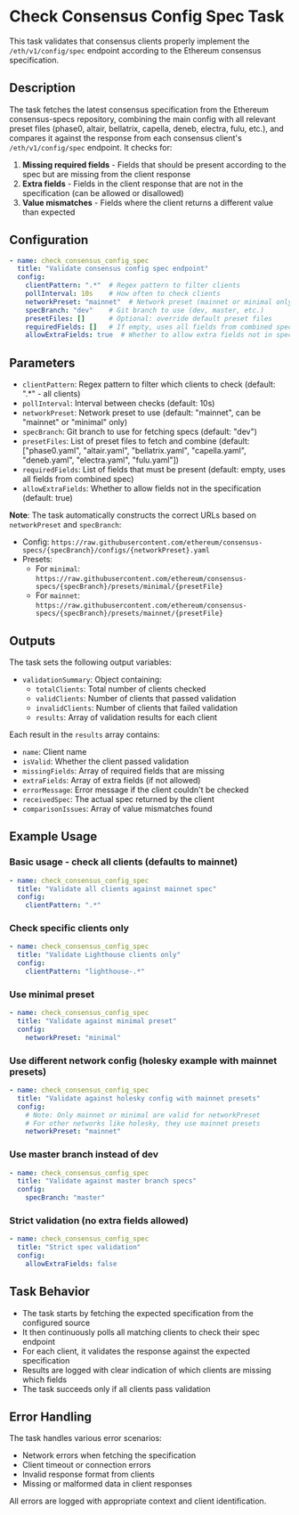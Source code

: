 # Check Consensus Config Spec Task

This task validates that consensus clients properly implement the `/eth/v1/config/spec` endpoint according to the Ethereum consensus specification.

## Description

The task fetches the latest consensus specification from the Ethereum consensus-specs repository, combining the main config with all relevant preset files (phase0, altair, bellatrix, capella, deneb, electra, fulu, etc.), and compares it against the response from each consensus client's `/eth/v1/config/spec` endpoint. It checks for:

1. **Missing required fields** - Fields that should be present according to the spec but are missing from the client response
2. **Extra fields** - Fields in the client response that are not in the specification (can be allowed or disallowed)
3. **Value mismatches** - Fields where the client returns a different value than expected

## Configuration

```yaml
- name: check_consensus_config_spec
  title: "Validate consensus config spec endpoint"
  config:
    clientPattern: ".*"  # Regex pattern to filter clients
    pollInterval: 10s    # How often to check clients
    networkPreset: "mainnet"  # Network preset (mainnet or minimal only)
    specBranch: "dev"    # Git branch to use (dev, master, etc.)
    presetFiles: []      # Optional: override default preset files
    requiredFields: []   # If empty, uses all fields from combined spec
    allowExtraFields: true  # Whether to allow extra fields not in spec
```

## Parameters

- `clientPattern`: Regex pattern to filter which clients to check (default: ".*" - all clients)
- `pollInterval`: Interval between checks (default: 10s)
- `networkPreset`: Network preset to use (default: "mainnet", can be "mainnet" or "minimal" only)
- `specBranch`: Git branch to use for fetching specs (default: "dev")
- `presetFiles`: List of preset files to fetch and combine (default: ["phase0.yaml", "altair.yaml", "bellatrix.yaml", "capella.yaml", "deneb.yaml", "electra.yaml", "fulu.yaml"])
- `requiredFields`: List of fields that must be present (default: empty, uses all fields from combined spec)
- `allowExtraFields`: Whether to allow fields not in the specification (default: true)

**Note**: The task automatically constructs the correct URLs based on `networkPreset` and `specBranch`:
- Config: `https://raw.githubusercontent.com/ethereum/consensus-specs/{specBranch}/configs/{networkPreset}.yaml`
- Presets: 
  - For `minimal`: `https://raw.githubusercontent.com/ethereum/consensus-specs/{specBranch}/presets/minimal/{presetFile}`
  - For `mainnet`: `https://raw.githubusercontent.com/ethereum/consensus-specs/{specBranch}/presets/mainnet/{presetFile}`

## Outputs

The task sets the following output variables:

- `validationSummary`: Object containing:
  - `totalClients`: Total number of clients checked
  - `validClients`: Number of clients that passed validation
  - `invalidClients`: Number of clients that failed validation
  - `results`: Array of validation results for each client

Each result in the `results` array contains:
- `name`: Client name
- `isValid`: Whether the client passed validation
- `missingFields`: Array of required fields that are missing
- `extraFields`: Array of extra fields (if not allowed)
- `errorMessage`: Error message if the client couldn't be checked
- `receivedSpec`: The actual spec returned by the client
- `comparisonIssues`: Array of value mismatches found

## Example Usage

### Basic usage - check all clients (defaults to mainnet)
```yaml
- name: check_consensus_config_spec
  title: "Validate all clients against mainnet spec"
  config:
    clientPattern: ".*"
```

### Check specific clients only
```yaml
- name: check_consensus_config_spec
  title: "Validate Lighthouse clients only"
  config:
    clientPattern: "lighthouse-.*"
```

### Use minimal preset
```yaml
- name: check_consensus_config_spec
  title: "Validate against minimal preset"
  config:
    networkPreset: "minimal"
```

### Use different network config (holesky example with mainnet presets)
```yaml
- name: check_consensus_config_spec
  title: "Validate against holesky config with mainnet presets"
  config:
    # Note: Only mainnet or minimal are valid for networkPreset
    # For other networks like holesky, they use mainnet presets
    networkPreset: "mainnet"
```

### Use master branch instead of dev
```yaml
- name: check_consensus_config_spec
  title: "Validate against master branch specs"
  config:
    specBranch: "master"
```

### Strict validation (no extra fields allowed)
```yaml
- name: check_consensus_config_spec
  title: "Strict spec validation"
  config:
    allowExtraFields: false
```

## Task Behavior

- The task starts by fetching the expected specification from the configured source
- It then continuously polls all matching clients to check their spec endpoint
- For each client, it validates the response against the expected specification
- Results are logged with clear indication of which clients are missing which fields
- The task succeeds only if all clients pass validation

## Error Handling

The task handles various error scenarios:
- Network errors when fetching the specification
- Client timeout or connection errors
- Invalid response format from clients
- Missing or malformed data in client responses

All errors are logged with appropriate context and client identification.